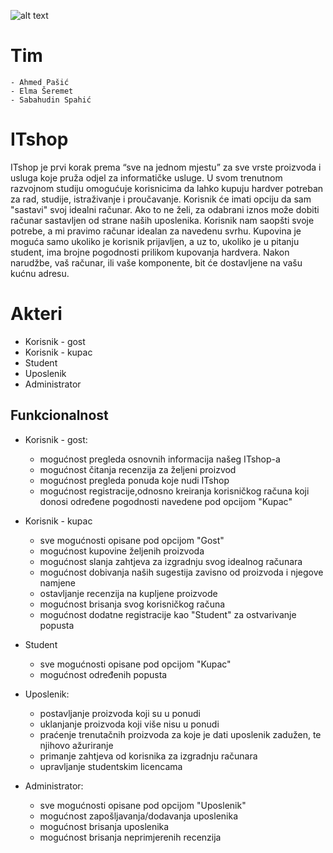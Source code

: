 ![alt text](https://www.theitshop.com.au/wp-content/uploads/2016/05/IT-Logo.png)
# Tim
    - Ahmed Pašić
    - Elma Šeremet
    - Sabahudin Spahić
    

# ITshop
ITshop je prvi korak prema “sve na jednom mjestu” za sve vrste proizvoda i usluga koje pruža odjel za informatičke usluge. U svom trenutnom razvojnom studiju omogućuje korisnicima da lahko kupuju hardver potreban za rad, studije, istraživanje i proučavanje.
Korisnik će imati opciju da sam "sastavi" svoj idealni računar. Ako to ne želi, za odabrani iznos može dobiti računar sastavljen od strane naših uposlenika. Korisnik nam saopšti svoje potrebe, a mi pravimo računar idealan za navedenu svrhu. Kupovina je moguća samo ukoliko je korisnik prijavljen, a uz to, ukoliko je u pitanju student, ima brojne pogodnosti prilikom kupovanja hardvera. Nakon narudžbe, vaš računar, ili vaše komponente, bit će dostavljene na vašu kućnu adresu.

# Akteri
- Korisnik - gost
- Korisnik - kupac
- Student
- Uposlenik
- Administrator

## Funkcionalnost

- Korisnik - gost:
    - mogućnost pregleda osnovnih informacija našeg ITshop-a
    - mogućnost čitanja recenzija za željeni proizvod
    - mogućnost pregleda ponuda koje nudi ITshop
    - mogućnost registracije,odnosno kreiranja korisničkog računa koji donosi određene pogodnosti navedene pod opcijom "Kupac"

- Korisnik - kupac 
    - sve mogućnosti opisane pod opcijom "Gost"
    - mogućnost kupovine željenih proizvoda
    - mogućnost slanja zahtjeva za izgradnju svog idealnog računara
    - mogućnost dobivanja naših sugestija zavisno od proizvoda i njegove namjene
    - ostavljanje recenzija na kupljene proizvode
    - mogućnost brisanja svog korisničkog računa
    - mogućnost dodatne registracije kao "Student" za ostvarivanje popusta
    

- Student
    - sve mogućnosti opisane pod opcijom "Kupac"
    - mogućnost određenih popusta

- Uposlenik:
    - postavljanje proizvoda koji su u ponudi
    - uklanjanje proizvoda koji više nisu u ponudi
    - praćenje trenutačnih proizvoda za koje je dati uposlenik zadužen, te njihovo ažuriranje
    - primanje zahtjeva od korisnika za izgradnju računara
    - upravljanje studentskim licencama

- Administrator:
    - sve mogućnosti opisane pod opcijom "Uposlenik"
    - mogućnost zapošljavanja/dodavanja uposlenika
    - mogućnost brisanja uposlenika
    - mogućnost brisanja neprimjerenih recenzija
    
    

    
